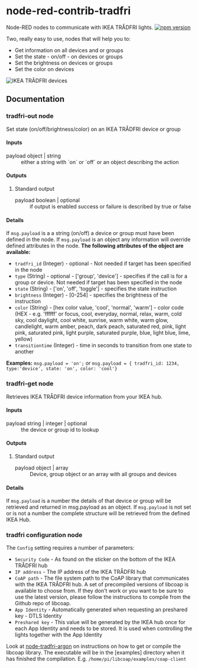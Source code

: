 # node-red-contrib-tradfri
Node-RED nodes to communicate with IKEA TRÅDFRI lights. [![npm version](https://badge.fury.io/js/node-red-contrib-tradfri.svg)](https://badge.fury.io/js/node-red-contrib-tradfri)

Two, really easy to use, nodes that will help you to:
 - Get information on all devices and or groups
 - Set the state - on/off - on devices or groups
 - Set the brightness on devices or groups
 - Set the color on devices

![IKEA TRÅDFRI devices](https://cloud.githubusercontent.com/assets/2181965/26756721/7c3cddac-48a9-11e7-83fb-701d3c111e4b.jpg)

## Documentation

### tradfri-out node
Set state (on/off/brightness/color) on an IKEA TRÅDFRI device or group

#### Inputs

<dl class="message-properties">

<dt>payload <span class="property-type">object | string</span></dt>

<dd>either a string with `on` or `off` or an object describing the action</dd>

</dl>

#### Outputs

1.  Standard output

    <dl class="message-properties">

    <dt>payload <span class="property-type">boolean | optional</span></dt>

    <dd>if output is enabled success or failure is described by true or false</dd>

    </dl>

#### Details

If `msg.payload` is a a string (on/off) a device or group must have been defined in the node. If `msg.payload` is an object any information will override defined attributes in the node.
**The following attributes of the object are available:**
 - `tradfri_id` (Integer) - optional - Not needed if target has been specified in the node
 - `type` (String) - optional - ['group', 'device'] - specifies if the call is for a group or device. Not needed if target has been specified in the node
 - `state` (String) - ['on', 'off', 'toggle'] - specifies the state instruction
 - `brightness` (Integer) - [0-254] - specifies the brightness of the instruction
 - `color` (String) - [hex color value, 'cool', 'normal', 'warm'] - color code (HEX - e.g. 'ffffff' or focus, cool, everyday, normal, relax, warm, cold sky, cool daylight, cool white, sunrise, warm white, warm glow, candlelight, warm amber, peach, dark peach, saturated red, pink, light pink, saturated pink, light purple, saturated purple, blue, light blue, lime, yellow)
 - `transitiontime` (Integer) - time in seconds to transition from one state to another

**Examples:** `msg.payload = 'on';` or `msg.payload = { tradfri_id: 1234, type:'device', state: 'on', color: 'cool'}`

### tradfri-get node
Retrieves IKEA TRÅDFRI device information from your IKEA hub.

#### Inputs

<dl class="message-properties">

<dt>payload <span class="property-type">string | integer | optional</span></dt>

<dd>the device or group id to lookup</dd>

</dl>

#### Outputs

1.  Standard output

    <dl class="message-properties">

    <dt>payload <span class="property-type">object | array</span></dt>

    <dd>Device, group object or an array with all groups and devices</dd>

    </dl>

#### Details

If `msg.payload` is a number the details of that device or group will be retrieved and returned in msg.payload as an object. If `msg.payload` is not set or is not a number the complete structure will be retrieved from the defined IKEA Hub.


### tradfri configuration node
The `Config` setting requires a number of parameters:

*   `Security Code` - As found on the sticker on the bottom of the IKEA TRÅDFRI hub
*   `IP address` - The IP address of the IKEA TRÅDFRI hub
*   `CoAP path` - The file system path to the CoAP library that communicates with the IKEA TRÅDFRI hub. A set of precompiled versions of libcoap is available to choose from. If they don't work or you want to be sure to use the latest version, please follow the instructions to compile from the Github repo of libcoap.
*   `App Identity` - Automatically generated when requesting an preshared key - DTLS Identity
*   `Preshared key` - This value will be generated by the IKEA hub once for each App Identity and needs to be stored. It is used when controlling the lights together with the App Identity

Look at [node-tradfri-argon](https://github.com/nidayand/node-tradfri-argon) on instructions on how to get or compile the libcoap library. The executable will be in the [examples] directory when it has finished the compilation. E.g. `/home/pi/libcoap/examples/coap-client`
